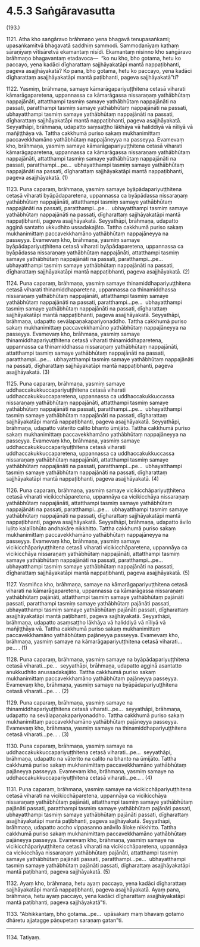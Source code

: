 # 4.5.3 Saṅgāravasutta

(193.)

1121\. Atha kho saṅgāravo brāhmaṇo yena bhagavā tenupasaṅkami; upasaṅkamitvā bhagavatā saddhiṃ sammodi. Sammodanīyaṃ kathaṃ sāraṇīyaṃ vītisāretvā ekamantaṃ nisīdi. Ekamantaṃ nisinno kho saṅgāravo brāhmaṇo bhagavantaṃ etadavoca—  “ko nu kho, bho gotama, hetu ko paccayo, yena kadāci dīgharattaṃ sajjhāyakatāpi mantā nappaṭibhanti, pageva asajjhāyakatā? Ko pana, bho gotama, hetu ko paccayo, yena kadāci dīgharattaṃ asajjhāyakatāpi mantā paṭibhanti, pageva sajjhāyakatā”ti?

1122\. Yasmiṃ, brāhmaṇa, samaye kāmarāgapariyuṭṭhitena cetasā viharati kāmarāgaparetena, uppannassa ca kāmarāgassa nissaraṇaṃ yathābhūtaṃ nappajānāti, attatthampi tasmiṃ samaye yathābhūtaṃ nappajānāti na passati, paratthampi tasmiṃ samaye yathābhūtaṃ nappajānāti na passati, ubhayatthampi tasmiṃ samaye yathābhūtaṃ nappajānāti na passati, dīgharattaṃ sajjhāyakatāpi mantā nappaṭibhanti, pageva asajjhāyakatā. Seyyathāpi, brāhmaṇa, udapatto saṃsaṭṭho lākhāya vā haliddiyā vā nīliyā vā mañjiṭṭhāya vā. Tattha cakkhumā puriso sakaṃ mukhanimittaṃ paccavekkhamāno yathābhūtaṃ nappajāneyya na passeyya. Evamevaṃ kho, brāhmaṇa, yasmiṃ samaye kāmarāgapariyuṭṭhitena cetasā viharati kāmarāgaparetena, uppannassa ca kāmarāgassa nissaraṇaṃ yathābhūtaṃ nappajānāti, attatthampi tasmiṃ samaye yathābhūtaṃ nappajānāti na passati, paratthampi…pe…  ubhayatthampi tasmiṃ samaye yathābhūtaṃ nappajānāti na passati, dīgharattaṃ sajjhāyakatāpi mantā nappaṭibhanti, pageva asajjhāyakatā. (1)

1123\. Puna caparaṃ, brāhmaṇa, yasmiṃ samaye byāpādapariyuṭṭhitena cetasā viharati byāpādaparetena, uppannassa ca byāpādassa nissaraṇaṃ yathābhūtaṃ nappajānāti, attatthampi tasmiṃ samaye yathābhūtaṃ nappajānāti na passati, paratthampi…pe…  ubhayatthampi tasmiṃ samaye yathābhūtaṃ nappajānāti na passati, dīgharattaṃ sajjhāyakatāpi mantā nappaṭibhanti, pageva asajjhāyakatā. Seyyathāpi, brāhmaṇa, udapatto agginā santatto ukkudhito ussadakajāto. Tattha cakkhumā puriso sakaṃ mukhanimittaṃ paccavekkhamāno yathābhūtaṃ nappajāneyya na passeyya. Evamevaṃ kho, brāhmaṇa, yasmiṃ samaye byāpādapariyuṭṭhitena cetasā viharati byāpādaparetena, uppannassa ca byāpādassa nissaraṇaṃ yathābhūtaṃ nappajānāti, attatthampi tasmiṃ samaye yathābhūtaṃ nappajānāti na passati, paratthampi…pe…  ubhayatthampi tasmiṃ samaye yathābhūtaṃ nappajānāti na passati, dīgharattaṃ sajjhāyakatāpi mantā nappaṭibhanti, pageva asajjhāyakatā. (2)

1124\. Puna caparaṃ, brāhmaṇa, yasmiṃ samaye thinamiddhapariyuṭṭhitena cetasā viharati thinamiddhaparetena, uppannassa ca thinamiddhassa nissaraṇaṃ yathābhūtaṃ nappajānāti, attatthampi tasmiṃ samaye yathābhūtaṃ nappajānāti na passati, paratthampi…pe…  ubhayatthampi tasmiṃ samaye yathābhūtaṃ nappajānāti na passati, dīgharattaṃ sajjhāyakatāpi mantā nappaṭibhanti, pageva asajjhāyakatā. Seyyathāpi, brāhmaṇa, udapatto sevālapaṇakapariyonaddho. Tattha cakkhumā puriso sakaṃ mukhanimittaṃ paccavekkhamāno yathābhūtaṃ nappajāneyya na passeyya. Evamevaṃ kho, brāhmaṇa, yasmiṃ samaye thinamiddhapariyuṭṭhitena cetasā viharati thinamiddhaparetena, uppannassa ca thinamiddhassa nissaraṇaṃ yathābhūtaṃ nappajānāti, attatthampi tasmiṃ samaye yathābhūtaṃ nappajānāti na passati, paratthampi…pe…  ubhayatthampi tasmiṃ samaye yathābhūtaṃ nappajānāti na passati, dīgharattaṃ sajjhāyakatāpi mantā nappaṭibhanti, pageva asajjhāyakatā. (3)

1125\. Puna caparaṃ, brāhmaṇa, yasmiṃ samaye uddhaccakukkuccapariyuṭṭhitena cetasā viharati uddhaccakukkuccaparetena, uppannassa ca uddhaccakukkuccassa nissaraṇaṃ yathābhūtaṃ nappajānāti, attatthampi tasmiṃ samaye yathābhūtaṃ nappajānāti na passati, paratthampi…pe…  ubhayatthampi tasmiṃ samaye yathābhūtaṃ nappajānāti na passati, dīgharattaṃ sajjhāyakatāpi mantā nappaṭibhanti, pageva asajjhāyakatā. Seyyathāpi, brāhmaṇa, udapatto vāterito calito bhanto ūmijāto. Tattha cakkhumā puriso sakaṃ mukhanimittaṃ paccavekkhamāno yathābhūtaṃ nappajāneyya na passeyya. Evamevaṃ kho, brāhmaṇa, yasmiṃ samaye uddhaccakukkuccapariyuṭṭhitena cetasā viharati uddhaccakukkuccaparetena, uppannassa ca uddhaccakukkuccassa nissaraṇaṃ yathābhūtaṃ nappajānāti, attatthampi tasmiṃ samaye yathābhūtaṃ nappajānāti na passati, paratthampi…pe…  ubhayatthampi tasmiṃ samaye yathābhūtaṃ nappajānāti na passati, dīgharattaṃ sajjhāyakatāpi mantā nappaṭibhanti, pageva asajjhāyakatā. (4)

1126\. Puna caparaṃ, brāhmaṇa, yasmiṃ samaye vicikicchāpariyuṭṭhitena cetasā viharati vicikicchāparetena, uppannāya ca vicikicchāya nissaraṇaṃ yathābhūtaṃ nappajānāti, attatthampi tasmiṃ samaye yathābhūtaṃ nappajānāti na passati, paratthampi…pe…  ubhayatthampi tasmiṃ samaye yathābhūtaṃ nappajānāti na passati, dīgharattaṃ sajjhāyakatāpi mantā nappaṭibhanti, pageva asajjhāyakatā. Seyyathāpi, brāhmaṇa, udapatto āvilo luḷito kalalībhūto andhakāre nikkhitto. Tattha cakkhumā puriso sakaṃ mukhanimittaṃ paccavekkhamāno yathābhūtaṃ nappajāneyya na passeyya. Evamevaṃ kho, brāhmaṇa, yasmiṃ samaye vicikicchāpariyuṭṭhitena cetasā viharati vicikicchāparetena, uppannāya ca vicikicchāya nissaraṇaṃ yathābhūtaṃ nappajānāti, attatthampi tasmiṃ samaye yathābhūtaṃ nappajānāti na passati, paratthampi…pe…  ubhayatthampi tasmiṃ samaye yathābhūtaṃ nappajānāti na passati, dīgharattaṃ sajjhāyakatāpi mantā nappaṭibhanti, pageva asajjhāyakatā. (5)

1127\. Yasmiñca kho, brāhmaṇa, samaye na kāmarāgapariyuṭṭhitena cetasā viharati na kāmarāgaparetena, uppannassa ca kāmarāgassa nissaraṇaṃ yathābhūtaṃ pajānāti, attatthampi tasmiṃ samaye yathābhūtaṃ pajānāti passati, paratthampi tasmiṃ samaye yathābhūtaṃ pajānāti passati, ubhayatthampi tasmiṃ samaye yathābhūtaṃ pajānāti passati, dīgharattaṃ asajjhāyakatāpi mantā paṭibhanti, pageva sajjhāyakatā. Seyyathāpi, brāhmaṇa, udapatto asaṃsaṭṭho lākhāya vā haliddiyā vā nīliyā vā mañjiṭṭhāya vā. Tattha cakkhumā puriso sakaṃ mukhanimittaṃ paccavekkhamāno yathābhūtaṃ pajāneyya passeyya. Evamevaṃ kho, brāhmaṇa, yasmiṃ samaye na kāmarāgapariyuṭṭhitena cetasā viharati…pe… . (1)

1128\. Puna caparaṃ, brāhmaṇa, yasmiṃ samaye na byāpādapariyuṭṭhitena cetasā viharati…pe…  seyyathāpi, brāhmaṇa, udapatto agginā asantatto anukkudhito anussadakajāto. Tattha cakkhumā puriso sakaṃ mukhanimittaṃ paccavekkhamāno yathābhūtaṃ pajāneyya passeyya. Evamevaṃ kho, brāhmaṇa, yasmiṃ samaye na byāpādapariyuṭṭhitena cetasā viharati…pe… . (2)

1129\. Puna caparaṃ, brāhmaṇa, yasmiṃ samaye na thinamiddhapariyuṭṭhitena cetasā viharati…pe…  seyyathāpi, brāhmaṇa, udapatto na sevālapaṇakapariyonaddho. Tattha cakkhumā puriso sakaṃ mukhanimittaṃ paccavekkhamāno yathābhūtaṃ pajāneyya passeyya. Evamevaṃ kho, brāhmaṇa, yasmiṃ samaye na thinamiddhapariyuṭṭhitena cetasā viharati…pe… . (3)

1130\. Puna caparaṃ, brāhmaṇa, yasmiṃ samaye na uddhaccakukkuccapariyuṭṭhitena cetasā viharati…pe…  seyyathāpi, brāhmaṇa, udapatto na vāterito na calito na bhanto na ūmijāto. Tattha cakkhumā puriso sakaṃ mukhanimittaṃ paccavekkhamāno yathābhūtaṃ pajāneyya passeyya. Evamevaṃ kho, brāhmaṇa, yasmiṃ samaye na uddhaccakukkuccapariyuṭṭhitena cetasā viharati…pe… . (4)

1131\. Puna caparaṃ, brāhmaṇa, yasmiṃ samaye na vicikicchāpariyuṭṭhitena cetasā viharati na vicikicchāparetena, uppannāya ca vicikicchāya nissaraṇaṃ yathābhūtaṃ pajānāti, attatthampi tasmiṃ samaye yathābhūtaṃ pajānāti passati, paratthampi tasmiṃ samaye yathābhūtaṃ pajānāti passati, ubhayatthampi tasmiṃ samaye yathābhūtaṃ pajānāti passati, dīgharattaṃ asajjhāyakatāpi mantā paṭibhanti, pageva sajjhāyakatā. Seyyathāpi, brāhmaṇa, udapatto accho vippasanno anāvilo āloke nikkhitto. Tattha cakkhumā puriso sakaṃ mukhanimittaṃ paccavekkhamāno yathābhūtaṃ pajāneyya passeyya. Evamevaṃ kho, brāhmaṇa, yasmiṃ samaye na vicikicchāpariyuṭṭhitena cetasā viharati na vicikicchāparetena, uppannāya ca vicikicchāya nissaraṇaṃ yathābhūtaṃ pajānāti, attatthampi tasmiṃ samaye yathābhūtaṃ pajānāti passati, paratthampi…pe…  ubhayatthampi tasmiṃ samaye yathābhūtaṃ pajānāti passati, dīgharattaṃ asajjhāyakatāpi mantā paṭibhanti, pageva sajjhāyakatā. (5)

1132\. Ayaṃ kho, brāhmaṇa, hetu ayaṃ paccayo, yena kadāci dīgharattaṃ sajjhāyakatāpi mantā nappaṭibhanti, pageva asajjhāyakatā. Ayaṃ pana, brāhmaṇa, hetu ayaṃ paccayo, yena kadāci dīgharattaṃ asajjhāyakatāpi mantā paṭibhanti, pageva sajjhāyakatā”ti.

1133\. “Abhikkantaṃ, bho gotama…pe…  upāsakaṃ maṃ bhavaṃ gotamo dhāretu ajjatagge pāṇupetaṃ saraṇaṃ gatan”ti.

---

1134\. Tatiyaṃ.
